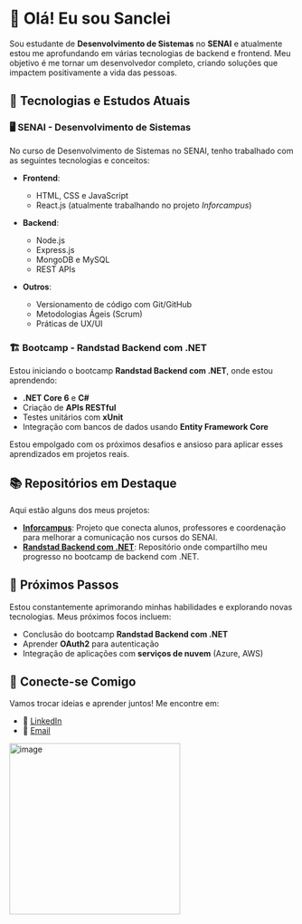 # 👋 Olá! Eu sou Sanclei 

Sou estudante de **Desenvolvimento de Sistemas** no **SENAI** e atualmente estou me aprofundando em várias tecnologias de backend e frontend. Meu objetivo é me tornar um desenvolvedor completo, criando soluções que impactem positivamente a vida das pessoas.

## 🚀 Tecnologias e Estudos Atuais

### 🖥️ SENAI - Desenvolvimento de Sistemas
No curso de Desenvolvimento de Sistemas no SENAI, tenho trabalhado com as seguintes tecnologias e conceitos:

- **Frontend**: 
  - HTML, CSS e JavaScript
  - React.js (atualmente trabalhando no projeto *Inforcampus*)
  
- **Backend**:
  - Node.js
  - Express.js
  - MongoDB e MySQL
  - REST APIs

- **Outros**:
  - Versionamento de código com Git/GitHub
  - Metodologias Ágeis (Scrum)
  - Práticas de UX/UI
  
### 🏗️ Bootcamp - Randstad Backend com .NET
Estou iniciando o bootcamp **Randstad Backend com .NET**, onde estou aprendendo:

- **.NET Core 6** e **C#**
- Criação de **APIs RESTful**
- Testes unitários com **xUnit**
- Integração com bancos de dados usando **Entity Framework Core**
  
Estou empolgado com os próximos desafios e ansioso para aplicar esses aprendizados em projetos reais.

## 📚 Repositórios em Destaque

Aqui estão alguns dos meus projetos:

- [**Inforcampus**](https://github.com/julianotadeu/projeto-tcc.git): Projeto que conecta alunos, professores e coordenação para melhorar a comunicação nos cursos do SENAI.
- [**Randstad Backend com .NET**](https://github.com/Sancley/Randstad-Backend-com-.NET): Repositório onde compartilho meu progresso no bootcamp de backend com .NET.

## 🌱 Próximos Passos

Estou constantemente aprimorando minhas habilidades e explorando novas tecnologias. Meus próximos focos incluem:

- Conclusão do bootcamp **Randstad Backend com .NET**
- Aprender **OAuth2** para autenticação
- Integração de aplicações com **serviços de nuvem** (Azure, AWS)

## 🤝 Conecte-se Comigo

Vamos trocar ideias e aprender juntos! Me encontre em:

- 💼 [LinkedIn](https://www.linkedin.com/in/santsouza07/)
- 📧 [Email]([ssancley@gmail.com])
<img width="302" alt="image" src="https://github.com/user-attachments/assets/d8b821d1-3cf0-441b-aeca-1e8ffac90667">


<!---
Sancley/Sancley is a ✨ special ✨ repository because its `README.md` (this file) appears on your GitHub profile.
You can click the Preview link to take a look at your changes.
--->
